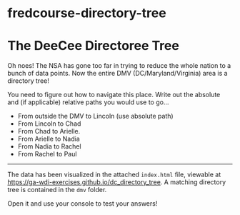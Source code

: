 # fredcourse-directory-tree

# The DeeCee Directoree Tree

Oh noes! The NSA has gone too far in trying to reduce the whole nation to a
bunch of data points. Now the entire DMV (DC/Maryland/Virginia) area is a
directory tree!

You need to figure out how to navigate this place. Write out the absolute and
(if applicable) relative paths you would use to go...

- From outside the DMV to Lincoln (use absolute path)
- From Lincoln to Chad
- From Chad to Arielle.
- From Arielle to Nadia
- From Nadia to Rachel
- From Rachel to Paul

---

The data has been visualized in the attached `index.html` file, viewable at
https://ga-wdi-exercises.github.io/dc_directory_tree. A matching directory tree
is contained in the `dmv` folder.

Open it and use your console to test your answers!

